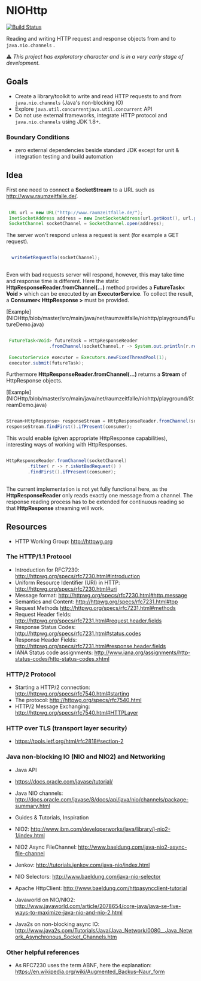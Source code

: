 # NIOHttp

[![Build Status](https://travis-ci.org/Oliver-Loeffler/NIOHttp.svg?branch=master)](https://travis-ci.org/Oliver-Loeffler/NIOHttp)  

Reading and writing HTTP request and response objects from and to  ``java.nio.channels`` .

:warning: *This project has exploratory character and is in a very early stage of development.* 

## Goals

 * Create a library/toolkit to write and read HTTP requests to and from ``java.nio.channels`` (Java's non-blocking IO)
 * Explore ``java.util.concurrentjava.util.concurrent`` API
 * Do not use external frameworks, integrate HTTP protocol and  ``java.nio.channels``  using JDK 1.8+.

### Boundary Conditions

 * zero external dependencies beside standard JDK except for unit & integration testing and build automation


## Idea

First one need to connect a **SocketStream** to a URL such as http://www.raumzeitfalle.de/.

```java 
 
 URL url = new URL("http://www.raumzeitfalle.de/");
 InetSocketAddress address = new InetSocketAddress(url.getHost(), url.getDefaultPort());
 SocketChannel socketChannel = SocketChannel.open(address);

```
The server won't respond unless a request is sent (for example a GET request).
```java

  writeGetRequestTo(socketChannel);
  
```
Even with bad requests server will respond, however, this may take time and response time is different.
Here the static **HttpResponseReader.fromChannel(...)** method provides a **FutureTask< Void >** which can be executed by an **ExecutorService**. To collect the result, a **Consumer< HttpResponse >** must be provided.

[Example] (NIOHttp/blob/master/src/main/java/net/raumzeitfalle/niohttp/playground/FutureDemo.java)

```java

 FutureTask<Void> futureTask = HttpResponseReader
 				.fromChannel(socketChannel,r -> System.out.println(r.responseHeader());
 		
 ExecutorService executor = Executors.newFixedThreadPool(1);
 executor.submit(futureTask);

```
Furthermore **HttpResponseReader.fromChannel(...)** returns a **Stream** of HttpResponse objects. 

[Example] (NIOHttp/blob/master/src/main/java/net/raumzeitfalle/niohttp/playground/StreamDemo.java)

```java

Stream<HttpResponse> responseStream = HttpResponseReader.fromChannel(socketChannel); 
responseStream.findFirst().ifPresent(consumer);

```
This would enable (given appropriate HttpResponse capabilities), interesting ways of working with HttpResponses. 

```java

HttpResponseReader.fromChannel(socketChannel)
	    .filter( r -> r.isNotBadRequest() )
	    .findFirst().ifPresent(consumer);
	    
```

The current implementation is not yet fully functional here, as the **HttpResponseReader** only reads exactly one message from a channel. The response reading process has to be extended for continuous reading so that **HttpResponse** streaming will work.

## Resources

* HTTP Working Group: http://httpwg.org

### The HTTP/1.1 Protocol 

* Introduction for RFC7230: http://httpwg.org/specs/rfc7230.html#introduction
* Uniform Resource Identifier (URI) in HTTP: http://httpwg.org/specs/rfc7230.html#uri
* Message format: http://httpwg.org/specs/rfc7230.html#http.message
* Semantics and Content: http://httpwg.org/specs/rfc7231.html#top
 * Request Methods http://httpwg.org/specs/rfc7231.html#methods
 * Request Header fields: http://httpwg.org/specs/rfc7231.html#request.header.fields
 * Response Status Codes: http://httpwg.org/specs/rfc7231.html#status.codes
 * Response Header Fields: http://httpwg.org/specs/rfc7231.html#response.header.fields
* IANA Status code assignments: http://www.iana.org/assignments/http-status-codes/http-status-codes.xhtml

### HTTP/2 Protocol

* Starting a HTTP/2 connection: http://httpwg.org/specs/rfc7540.html#starting
* The protocol: http://httpwg.org/specs/rfc7540.html
* HTTP/2 Message Exchanging: http://httpwg.org/specs/rfc7540.html#HTTPLayer

### HTTP over TLS (transport layer security)

 * https://tools.ietf.org/html/rfc2818#section-2

### Java non-blocking IO (NIO and NIO2) and Networking

* Java API
 * https://docs.oracle.com/javase/tutorial/
 * Java NIO channels: http://docs.oracle.com/javase/8/docs/api/java/nio/channels/package-summary.html
 
* Guides & Tutorials, Inspiration
 * NIO2: http://www.ibm.com/developerworks/java/library/j-nio2-1/index.html
 * NIO2 Async FileChannel: http://www.baeldung.com/java-nio2-async-file-channel
 * Jenkov: http://tutorials.jenkov.com/java-nio/index.html
 * NIO Selectors: http://www.baeldung.com/java-nio-selector
 * Apache HttpClient: http://www.baeldung.com/httpasyncclient-tutorial
 * Javaworld on NIO/NIO2: http://www.javaworld.com/article/2078654/core-java/java-se-five-ways-to-maximize-java-nio-and-nio-2.html
 * Java2s on non-blocking async IO: http://www.java2s.com/Tutorials/Java/Java_Network/0080__Java_Network_Asynchronous_Socket_Channels.htm
 
### Other helpful references

 * As RFC7230 uses the term ABNF, here the explanation: https://en.wikipedia.org/wiki/Augmented_Backus–Naur_form
